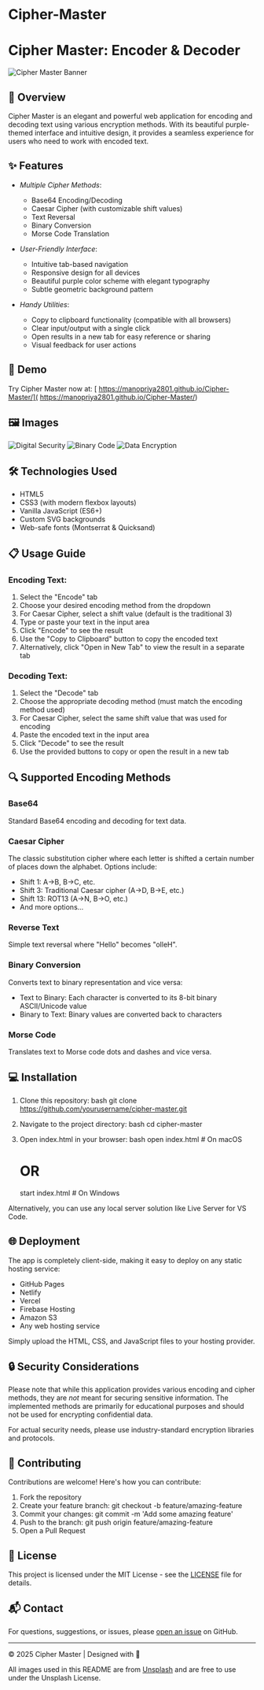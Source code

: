 # Cipher-Master
# Cipher Master: Encoder & Decoder

![Cipher Master Banner](https://images.unsplash.com/photo-1510511459019-5dda7724fd87?ixlib=rb-4.0.3&auto=format&fit=crop&w=1200&h=300&q=80)

## 🔐 Overview

Cipher Master is an elegant and powerful web application for encoding and decoding text using various encryption methods. With its beautiful purple-themed interface and intuitive design, it provides a seamless experience for users who need to work with encoded text.

## ✨ Features

- *Multiple Cipher Methods*:
  - Base64 Encoding/Decoding
  - Caesar Cipher (with customizable shift values)
  - Text Reversal
  - Binary Conversion
  - Morse Code Translation

- *User-Friendly Interface*:
  - Intuitive tab-based navigation
  - Responsive design for all devices
  - Beautiful purple color scheme with elegant typography
  - Subtle geometric background pattern

- *Handy Utilities*:
  - Copy to clipboard functionality (compatible with all browsers)
  - Clear input/output with a single click
  - Open results in a new tab for easy reference or sharing
  - Visual feedback for user actions

## 🚀 Demo

Try Cipher Master now at: [ https://manopriya2801.github.io/Cipher-Master/]( https://manopriya2801.github.io/Cipher-Master/)

## 🖼 Images

![Digital Security](https://images.unsplash.com/photo-1544197150-b99a580bb7a8?ixlib=rb-4.0.3&auto=format&fit=crop&w=1200&q=80)
![Binary Code](https://images.unsplash.com/photo-1526374965328-7f61d4dc18c5?ixlib=rb-4.0.3&auto=format&fit=crop&w=1200&q=80)
![Data Encryption](https://images.unsplash.com/photo-1558494949-ef010cbdcc31?ixlib=rb-4.0.3&auto=format&fit=crop&w=1200&q=80)

## 🛠 Technologies Used

- HTML5
- CSS3 (with modern flexbox layouts)
- Vanilla JavaScript (ES6+)
- Custom SVG backgrounds
- Web-safe fonts (Montserrat & Quicksand)

## 📋 Usage Guide

### Encoding Text:

1. Select the "Encode" tab
2. Choose your desired encoding method from the dropdown
3. For Caesar Cipher, select a shift value (default is the traditional 3)
4. Type or paste your text in the input area
5. Click "Encode" to see the result
6. Use the "Copy to Clipboard" button to copy the encoded text
7. Alternatively, click "Open in New Tab" to view the result in a separate tab

### Decoding Text:

1. Select the "Decode" tab
2. Choose the appropriate decoding method (must match the encoding method used)
3. For Caesar Cipher, select the same shift value that was used for encoding
4. Paste the encoded text in the input area
5. Click "Decode" to see the result
6. Use the provided buttons to copy or open the result in a new tab

## 🔍 Supported Encoding Methods

### Base64

Standard Base64 encoding and decoding for text data.

### Caesar Cipher

The classic substitution cipher where each letter is shifted a certain number of places down the alphabet. Options include:
- Shift 1: A→B, B→C, etc.
- Shift 3: Traditional Caesar cipher (A→D, B→E, etc.)
- Shift 13: ROT13 (A→N, B→O, etc.)
- And more options...

### Reverse Text

Simple text reversal where "Hello" becomes "olleH".

### Binary Conversion

Converts text to binary representation and vice versa:
- Text to Binary: Each character is converted to its 8-bit binary ASCII/Unicode value
- Binary to Text: Binary values are converted back to characters

### Morse Code

Translates text to Morse code dots and dashes and vice versa.

## 💻 Installation

1. Clone this repository:
   bash
   git clone https://github.com/yourusername/cipher-master.git
   

2. Navigate to the project directory:
   bash
   cd cipher-master
   

3. Open index.html in your browser:
   bash
   open index.html   # On macOS
   # OR
   start index.html  # On Windows
   

Alternatively, you can use any local server solution like Live Server for VS Code.

## 🌐 Deployment

The app is completely client-side, making it easy to deploy on any static hosting service:

- GitHub Pages
- Netlify
- Vercel
- Firebase Hosting
- Amazon S3
- Any web hosting service

Simply upload the HTML, CSS, and JavaScript files to your hosting provider.

## 🔒 Security Considerations

Please note that while this application provides various encoding and cipher methods, they are *not* meant for securing sensitive information. The implemented methods are primarily for educational purposes and should not be used for encrypting confidential data.

For actual security needs, please use industry-standard encryption libraries and protocols.

## 🤝 Contributing

Contributions are welcome! Here's how you can contribute:

1. Fork the repository
2. Create your feature branch: git checkout -b feature/amazing-feature
3. Commit your changes: git commit -m 'Add some amazing feature'
4. Push to the branch: git push origin feature/amazing-feature
5. Open a Pull Request

## 📝 License

This project is licensed under the MIT License - see the [LICENSE](LICENSE) file for details.

## 📬 Contact

For questions, suggestions, or issues, please [open an issue](https://github.com/yourusername/cipher-master/issues) on GitHub.

---

© 2025 Cipher Master | Designed with 💜

All images used in this README are from [Unsplash](https://unsplash.com) and are free to use under the Unsplash License.
